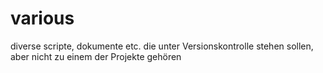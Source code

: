 # various

diverse scripte, dokumente etc. die unter Versionskontrolle stehen sollen, aber nicht zu einem der Projekte gehören